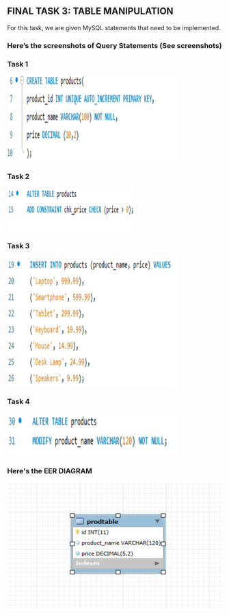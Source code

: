 ## FINAL TASK 3: TABLE MANIPULATION

For this task, we are given MySQL statements that need to be implemented.

### Here’s the screenshots of Query Statements (See screenshots)

 ### Task 1

<img src="Images/task1.png" alt="Alt Text" width="400" height="200">

### Task 2
  
<img src="Images/task2.png" alt="Alt Text" width="300" height="100">

### Task 3
  
<img src="Images/task3.png" alt="Alt Text" width="400" height="300">

### Task 4
  
<img src="Images/task4.png" alt="Alt Text" width="400" height="100">

### Here's the EER DIAGRAM

<img src="Images/ERD.png" alt="Alt Text" width="600" height="300">



